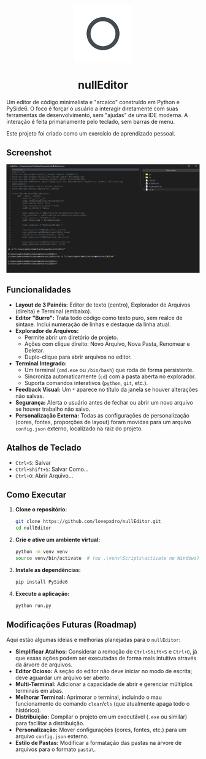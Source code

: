 <p align="center">
  <img src="src/resources/icons/app_icon.png" alt="nullEditor Logo" width="150"/>
</p>

<h1 align="center">nullEditor</h1>

Um editor de código minimalista e "arcaico" construído em Python e PySide6. O foco é forçar o usuário a interagir diretamente com suas ferramentas de desenvolvimento, sem "ajudas" de uma IDE moderna. A interação é feita primariamente pelo teclado, sem barras de menu.

Este projeto foi criado como um exercício de aprendizado pessoal.

## Screenshot

![Screenshot do nullEditor](src/resources/icons/screenshot.png)

## Funcionalidades

* **Layout de 3 Painéis:** Editor de texto (centro), Explorador de Arquivos (direita) e Terminal (embaixo).
* **Editor "Burro":** Trata todo código como texto puro, sem realce de sintaxe. Inclui numeração de linhas e destaque da linha atual.
* **Explorador de Arquivos:**
    * Permite abrir um diretório de projeto.
    * Ações com clique direito: Novo Arquivo, Nova Pasta, Renomear e Deletar.
    * Duplo-clique para abrir arquivos no editor.
* **Terminal Integrado:**
    * Um terminal (`cmd.exe` ou `/bin/bash`) que roda de forma persistente.
    * Sincroniza automaticamente (`cd`) com a pasta aberta no explorador.
    * Suporta comandos interativos (`python`, `git`, etc.).
* **Feedback Visual:** Um `*` aparece no título da janela se houver alterações não salvas.
* **Segurança:** Alerta o usuário antes de fechar ou abrir um novo arquivo se houver trabalho não salvo.
* **Personalização Externa:** Todas as configurações de personalização (cores, fontes, proporções de layout) foram movidas para um arquivo `config.json` externo, localizado na raiz do projeto.

## Atalhos de Teclado

* `Ctrl+S`: Salvar
* `Ctrl+Shift+S`: Salvar Como...
* `Ctrl+O`: Abrir Arquivo...

## Como Executar

1.  **Clone o repositório:**
    ```bash
    git clone https://github.com/lovepxdro/nullEditor.git
    cd nullEditor
    ```

2.  **Crie e ative um ambiente virtual:**
    ```bash
    python -m venv venv
    source venv/bin/activate  # (ou .\venv\Scripts\activate no Windows)
    ```

3.  **Instale as dependências:**
    ```bash
    pip install PySide6
    ```

4.  **Execute a aplicação:**
    ```bash
    python run.py
    ```

## Modificações Futuras (Roadmap)

Aqui estão algumas ideias e melhorias planejadas para o `nullEditor`:

* **Simplificar Atalhos:** Considerar a remoção de `Ctrl+Shift+S` e `Ctrl+O`, já que essas ações podem ser executadas de forma mais intuitiva através da árvore de arquivos.
* **Editor Ocioso:** A seção do editor não deve iniciar no modo de escrita; deve aguardar um arquivo ser aberto.
* **Multi-Terminal:** Adicionar a capacidade de abrir e gerenciar múltiplos terminais em abas.
* **Melhorar Terminal:** Aprimorar o terminal, incluindo o mau funcionamento do comando `clear`/`cls` (que atualmente apaga todo o histórico).
* **Distribuição:** Compilar o projeto em um executável (`.exe` ou similar) para facilitar a distribuição.
* **Personalização:** Mover configurações (cores, fontes, etc.) para um arquivo `config.json` externo.
* **Estilo de Pastas:** Modificar a formatação das pastas na árvore de arquivos para o formato `pasta\`.

